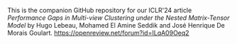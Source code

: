 This is the companion GitHub repository for our ICLR'24 article *Performance Gaps in Multi-view Clustering under the Nested Matrix-Tensor Model* by Hugo Lebeau, Mohamed El Amine Seddik and José Henrique De Morais Goulart.
https://openreview.net/forum?id=ILqA09Oeq2
